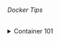 ###### Docker Tips
<details>
  <summary>Container 101</summary>

> >>- **Docker CLI**<br/>
>>  - `docker` _Docker üzerinde kullanabileceğimiz tüm komutları listeler._<br/>
>>  - `docker info` _Docker hakkında genel bilgileri verir._<br/>
>>  - `docker container --help` _Docker container komutu ile birlikte kullanabileceğim komutları listeler._<br/>
>>  - `docker image --help` _Docker image komutu ile birlikte kullanabileceğim komutları listeler._<br/>
>>  - `docker image rm --help` _Docker image rm komutu ile birlikte kullanabileceğim komutları listeler._<br/>

> >>- **Container Temelleri**<br/>
>>  - `docker container run --name new_app1 mtopgul/app1` _Docker container oluştur ve çalıştır._<br/>
>>  - `docker run -p 8085:8085 --name web_app mtopgul/web-app1` _Docker container oluştur ve çalıştır._<br/>
>>  - `docker run -d -p 8085:8085 --name web_app mtopgul/web-app1` _Docker container oluştur ve arka planda çalıştır._<br/>
>>  - `docker run --rm mtopgul/web-app1` _Docker container oluştur, çalıştırır ve container durduğunda containeri siler._<br/>
>>  - `docker container ls -a` _Docker container oluştur ve çalıştır._<br/>
>>  - `docker logs <CONTAINER_ID, CONTAINER_NAME> -f` _Container loglarını gösterir._<br/>
>>  - `docker start <CONTAINER_ID, CONTAINER_NAME> -f` _Container'ı çalıştırır._<br/>
>>  - `docker stop <CONTAINER_ID, CONTAINER_NAME> -f` _Container'ı durdurur._<br/>
>>  - `docker container rm <CONTAINER_ID> <CONTAINER_ID> ... -f` _Containerları siler._<br/>
>>  - `docker rmi <CONTAINER_ID> <CONTAINER_ID> ... -f` _Containerları siler._<br/>
>>  - `docker container prune` _Çalışmayan tüm containerleri siler._<br/>
>>  - `docker image prune -a` _Tüm imageları siler._<br/>
>>  - `docker exec -it <CONTAINER_NAME, CONTAINER_ID> sh` _Continer içerisinde komut satırı açar._<br/>

> >>- **Docker Volume**<br/>
>>  - `docker volume ls` _Volumeleri listeler._<br/>
>>  - `docker volume rm <VOLUME_NAME>` _Volumeu siler._<br/>
>>  - `docker volume prune` _Kullanılmayan volumeleri siler._<br/>
>>  - `docker volume create <VOLUME_NAME>` _Volumeleri oluşturur._<br/>
>>  - `docker volume inspect <VOLUME_NAME>` _Volume detaylarını gösteririr._<br/>
>>  - `docker run -v <VOLUME_NAME>:/<NEW_FILE> -p 8085:8085 --name web_app mtopgul/web-app1` _Image oluşturur ve volume ile bağlar._<br/>
>>  - `docker run -v <VOLUME_NAME>:/<NEW_FILE>:ro -p 8085:8085 --name web_app mtopgul/web-app1` _Image oluşturur ve volume ile bağlar. Burda volume sadece READ ONLY'dir yazma işlemi yapılamaz._<br/>
</details>